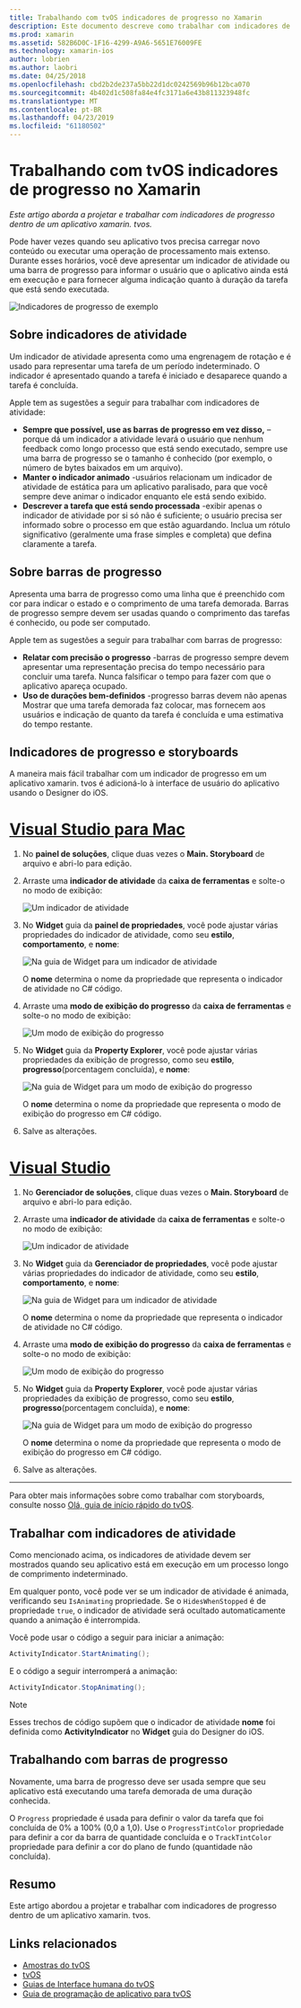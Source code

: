 ```yaml
---
title: Trabalhando com tvOS indicadores de progresso no Xamarin
description: Este documento descreve como trabalhar com indicadores de progresso em um aplicativo tvOS criados com o Xamarin. Ele aborda as barras de progresso e indicadores de atividade.
ms.prod: xamarin
ms.assetid: 582B6D0C-1F16-4299-A9A6-5651E76009FE
ms.technology: xamarin-ios
author: lobrien
ms.author: laobri
ms.date: 04/25/2018
ms.openlocfilehash: cbd2b2de237a5bb22d1dc0242569b96b12bca070
ms.sourcegitcommit: 4b402d1c508fa84e4fc3171a6e43b811323948fc
ms.translationtype: MT
ms.contentlocale: pt-BR
ms.lasthandoff: 04/23/2019
ms.locfileid: "61180502"
---
```

# <a name="working-with-tvos-progress-indicators-in-xamarin"></a>Trabalhando com tvOS indicadores de progresso no Xamarin

_Este artigo aborda a projetar e trabalhar com indicadores de progresso dentro de um aplicativo xamarin. tvos._

Pode haver vezes quando seu aplicativo tvos precisa carregar novo conteúdo ou executar uma operação de processamento mais extenso. Durante esses horários, você deve apresentar um indicador de atividade ou uma barra de progresso para informar o usuário que o aplicativo ainda está em execução e para fornecer alguma indicação quanto à duração da tarefa que está sendo executada.

![Indicadores de progresso de exemplo](progress-indicators-images/intro01.png "indicadores de progresso de exemplo")

## <a name="about-activity-indicators"></a>Sobre indicadores de atividade

Um indicador de atividade apresenta como uma engrenagem de rotação e é usado para representar uma tarefa de um período indeterminado. O indicador é apresentado quando a tarefa é iniciado e desaparece quando a tarefa é concluída.

Apple tem as sugestões a seguir para trabalhar com indicadores de atividade:

- **Sempre que possível, use as barras de progresso em vez disso,** – porque dá um indicador a atividade levará o usuário que nenhum feedback como longo processo que está sendo executado, sempre use uma barra de progresso se o tamanho é conhecido (por exemplo, o número de bytes baixados em um arquivo).
- **Manter o indicador animado** -usuários relacionam um indicador de atividade de estática para um aplicativo paralisado, para que você sempre deve animar o indicador enquanto ele está sendo exibido.
- **Descrever a tarefa que está sendo processada** -exibir apenas o indicador de atividade por si só não é suficiente; o usuário precisa ser informado sobre o processo em que estão aguardando. Inclua um rótulo significativo (geralmente uma frase simples e completa) que defina claramente a tarefa.

## <a name="about-progress-bars"></a>Sobre barras de progresso

Apresenta uma barra de progresso como uma linha que é preenchido com cor para indicar o estado e o comprimento de uma tarefa demorada. Barras de progresso sempre devem ser usadas quando o comprimento das tarefas é conhecido, ou pode ser computado.

Apple tem as sugestões a seguir para trabalhar com barras de progresso:

- **Relatar com precisão o progresso** -barras de progresso sempre devem apresentar uma representação precisa do tempo necessário para concluir uma tarefa. Nunca falsificar o tempo para fazer com que o aplicativo apareça ocupado.
- **Uso de durações bem-definidos** -progresso barras devem não apenas Mostrar que uma tarefa demorada faz colocar, mas fornecem aos usuários e indicação de quanto da tarefa é concluída e uma estimativa do tempo restante.

## <a name="progress-indicators-and-storyboards"></a>Indicadores de progresso e storyboards

A maneira mais fácil trabalhar com um indicador de progresso em um aplicativo xamarin. tvos é adicioná-lo à interface de usuário do aplicativo usando o Designer do iOS.

# <a name="visual-studio-for-mactabmacos"></a>[Visual Studio para Mac](#tab/macos)
    
1. No **painel de soluções**, clique duas vezes o **Main. Storyboard** de arquivo e abri-lo para edição.

2. Arraste uma **indicador de atividade** da **caixa de ferramentas** e solte-o no modo de exibição: 

    ![Um indicador de atividade](progress-indicators-images/activity01.png "um indicador de atividade")

3. No **Widget** guia da **painel de propriedades**, você pode ajustar várias propriedades do indicador de atividade, como seu **estilo**, **comportamento**, e **nome**: 

    ![Na guia de Widget para um indicador de atividade](progress-indicators-images/activity02.png "guia o Widget para um indicador de atividade")
    
    O **nome** determina o nome da propriedade que representa o indicador de atividade no C# código.

4. Arraste uma **modo de exibição do progresso** da **caixa de ferramentas** e solte-o no modo de exibição: 

    ![Um modo de exibição do progresso](progress-indicators-images/activity03.png "um modo de exibição do progresso")

5. No **Widget** guia da **Property Explorer**, você pode ajustar várias propriedades da exibição de progresso, como seu **estilo**, **progresso**(porcentagem concluída), e **nome**: 

    ![Na guia de Widget para um modo de exibição do progresso](progress-indicators-images/activity04.png "guia o Widget para um modo de exibição do progresso")
    
    O **nome** determina o nome da propriedade que representa o modo de exibição do progresso em C# código.

6. Salve as alterações.

# <a name="visual-studiotabwindows"></a>[Visual Studio](#tab/windows)
    
1. No **Gerenciador de soluções**, clique duas vezes o **Main. Storyboard** de arquivo e abri-lo para edição.

2. Arraste uma **indicador de atividade** da **caixa de ferramentas** e solte-o no modo de exibição: 

    ![Um indicador de atividade](progress-indicators-images/activity01-vs.png
    "um indicador de atividade")

3. No **Widget** guia da **Gerenciador de propriedades**, você pode ajustar várias propriedades do indicador de atividade, como seu **estilo**, **comportamento**, e **nome**: 

    ![Na guia de Widget para um indicador de atividade](progress-indicators-images/activity02-vs.png "guia o Widget para um indicador de atividade")

    O **nome** determina o nome da propriedade que representa o indicador de atividade no C# código.

4. Arraste uma **modo de exibição do progresso** da **caixa de ferramentas** e solte-o no modo de exibição: 

   ![Um modo de exibição do progresso](progress-indicators-images/activity03-vs.png "um modo de exibição do progresso")

5. No **Widget** guia da **Property Explorer**, você pode ajustar várias propriedades da exibição de progresso, como seu **estilo**, **progresso**(porcentagem concluída), e **nome**: 

    ![Na guia de Widget para um modo de exibição do progresso](progress-indicators-images/activity04-vs.png "guia o Widget para um modo de exibição do progresso")
    
    O **nome** determina o nome da propriedade que representa o modo de exibição do progresso em C# código.

6. Salve as alterações.

-----

Para obter mais informações sobre como trabalhar com storyboards, consulte nosso [Olá, guia de início rápido do tvOS](~/ios/tvos/get-started/hello-tvos.md). 

## <a name="working-with-activity-indicators"></a>Trabalhar com indicadores de atividade

Como mencionado acima, os indicadores de atividade devem ser mostrados quando seu aplicativo está em execução em um processo longo de comprimento indeterminado.

Em qualquer ponto, você pode ver se um indicador de atividade é animada, verificando seu `IsAnimating` propriedade. Se o `HidesWhenStopped` é de propriedade `true`, o indicador de atividade será ocultado automaticamente quando a animação é interrompida.

Você pode usar o código a seguir para iniciar a animação: 

```csharp
ActivityIndicator.StartAnimating();
```

E o código a seguir interromperá a animação:

```csharp
ActivityIndicator.StopAnimating();
```

> [!NOTE]
> Esses trechos de código supõem que o indicador de atividade **nome** foi definida como **ActivityIndicator** no **Widget** guia do Designer do iOS.

## <a name="working-with-progress-bars"></a>Trabalhando com barras de progresso

Novamente, uma barra de progresso deve ser usada sempre que seu aplicativo está executando uma tarefa demorada de uma duração conhecida. 

O `Progress` propriedade é usada para definir o valor da tarefa que foi concluída de 0% a 100% (0,0 a 1,0). Use o `ProgressTintColor` propriedade para definir a cor da barra de quantidade concluída e o `TrackTintColor` propriedade para definir a cor do plano de fundo (quantidade não concluída).

## <a name="summary"></a>Resumo

Este artigo abordou a projetar e trabalhar com indicadores de progresso dentro de um aplicativo xamarin. tvos.

## <a name="related-links"></a>Links relacionados

- [Amostras do tvOS](https://developer.xamarin.com/samples/tvos/all/)
- [tvOS](https://developer.apple.com/tvos/)
- [Guias de Interface humana do tvOS](https://developer.apple.com/tvos/human-interface-guidelines/)
- [Guia de programação de aplicativo para tvOS](https://developer.apple.com/library/prerelease/tvos/documentation/General/Conceptual/AppleTV_PG/)

